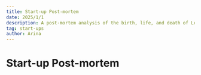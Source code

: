 ```yaml
---
title: Start-up Post-mortem
date: 2025/1/1
description: A post-mortem analysis of the birth, life, and death of Let Me Graduate. 
tag: start-ups
author: Arina
---
```


# Start-up Post-mortem
